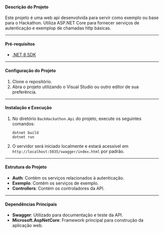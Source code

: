 #### Descrição do Projeto
Este projeto é uma web api desenvolvida para servir como exemplo ou base para o Hackathon.
Utiliza ASP.NET Core para fornecer serviços de autenticação e exemplop de chamadas http básicas.

---

#### Pré-requisitos
- [.NET 8 SDK](https://dotnet.microsoft.com/download/dotnet/8.0)

---

#### Configuração do Projeto
1. Clone o repositório.
2. Abra o projeto utilizando o Visual Studio ou outro editor de sua preferência.

---

#### Instalação e Execução
1. No diretório `BackHackathon.Api` do projeto, execute os seguintes comandos:
   ```
   dotnet build
   dotnet run
   ```
2. O servidor será iniciado localmente e estará acessível em `http://localhost:5035/swagger/index.html` por padrão.

---

#### Estrutura do Projeto
- **Auth**: Contém os serviços relacionados à autenticação.
- **Exemplo**: Contém os serviços de exemplo.
- **Controllers**: Contém os controladores da API.

---

#### Dependências Principais
- **Swagger**: Utilizado para documentação e teste da API.
- **Microsoft.AspNetCore**: Framework principal para construção da aplicação web.
